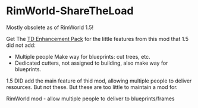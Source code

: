# RimWorld-ShareTheLoad
Mostly obsolete as of RimWorld 1.5!

Get The [TD Enhancement Pack](https://github.com/alextd/RimWorld-EnhancementPack/releases) for the little features from this mod that 1.5 did not add:

* Multiple people Make way for blueprints: cut trees, etc.
* Dedicated cutters, not assigned to building, also make way for blueprints.

1.5 DID add the main feature of thid mod, allowing multiple people to deliver resources. But not these. But these are too little to maintain a mod for.

RimWorld mod - allow multiple people to deliver to blueprints/frames
